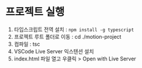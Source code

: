 # 프로젝트 실행

1. 타입스크립트 전역 설치 : `npm install -g typescript`
2. 프로젝트 루트 폴더로 이동 : cd ./motion-project
3. 컴파일 : tsc
4. VSCode Live Server 익스텐션 설치
5. index.html 파일 열고 우클릭 > Open with Live Server